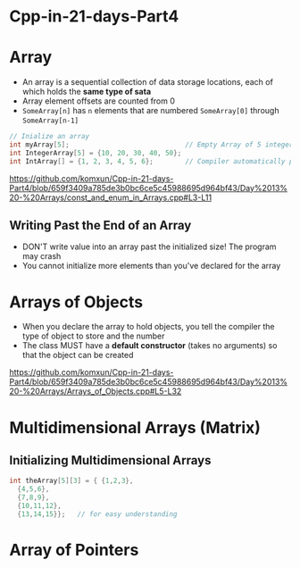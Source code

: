 # Cpp-in-21-days-Part4


# Array
- An array is a sequential collection of data storage locations, each of which holds the **same type of sata**
- Array element offsets are counted from 0
- `SomeArray[n]` has `n` elements that are numbered `SomeArray[0]` through `SomeArray[n-1]`

``` cpp
// Inialize an array
int myArray[5];                             // Empty Array of 5 integers
int IntegerArray[5] = {10, 20, 30, 40, 50};
int IntArray[] = {1, 2, 3, 4, 5, 6};        // Compiler automatically picks the array size!
```
https://github.com/komxun/Cpp-in-21-days-Part4/blob/659f3409a785de3b0bc6ce5c45988695d964bf43/Day%2013%20-%20Arrays/const_and_enum_in_Arrays.cpp#L3-L11

## Writing Past the End of an Array
- DON'T write value into an array past the initialized size! The program may crash
- You cannot initialize more elements than you've declared for the array

# Arrays of Objects
- When you declare the array to hold objects, you tell the compiler the type of object to store and the number
- The class MUST have a **default constructor** (takes no arguments) so that the object can be created

https://github.com/komxun/Cpp-in-21-days-Part4/blob/659f3409a785de3b0bc6ce5c45988695d964bf43/Day%2013%20-%20Arrays/Arrays_of_Objects.cpp#L5-L32

# Multidimensional Arrays (Matrix)
## Initializing Multidimensional Arrays
```cpp
int theArray[5][3] = { {1,2,3},
  {4,5,6},
  {7,8,9},
  {10,11,12},
  {13,14,15}};   // for easy understanding
```

# Array of Pointers
